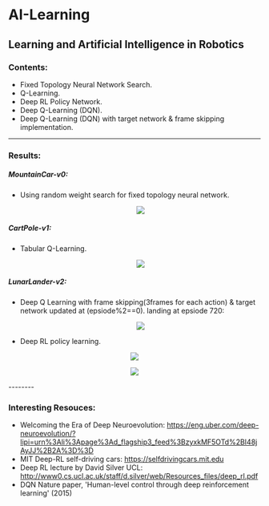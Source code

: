 # AI-Learning
Learning and Artificial Intelligence in Robotics
--------
### Contents:
- Fixed Topology Neural Network Search.
- Q-Learning.
- Deep RL Policy Network.
- Deep Q-Learning (DQN).
- Deep Q-Learning (DQN) with target network & frame skipping implementation.

--------
### Results:

##### MountainCar-v0:
- Using random weight search for fixed topology neural network.
    <p align="center">
    <img src="https://github.com/OakLake/AI-Learning/blob/master/MountainCar/MountainCar_NN.gif">
    </p>
    
##### CartPole-v1:
- Tabular Q-Learning.
    <p align="center">
    <img src="https://github.com/OakLake/AI-Learning/blob/master/CartPole_RL.gif">
    </p>
##### LunarLander-v2:
- Deep Q Learning with frame skipping(3frames for each action) & target network updated at (epsiode%2==0).
    landing at epsiode 720:
    <p align="center">
    <img src="https://github.com/OakLake/AI-Learning/blob/master/LunarLander/so_cool.gif">
    </p>
    
- Deep RL policy learning.
<p align="center">
    <img src="https://github.com/OakLake/AI-Learning/blob/master/LunarLander/clever_girl.gif">
    </p>
    
<p align="center">
    <img src="https://github.com/OakLake/AI-Learning/blob/master/LunarLander/landing.gif">
    </p>
--------

### Interesting Resouces:

- Welcoming the Era of Deep Neuroevolution: https://eng.uber.com/deep-neuroevolution/?lipi=urn%3Ali%3Apage%3Ad_flagship3_feed%3BzyxkMF5OTd%2BI48jAyJJ%2B2A%3D%3D
- MIT Deep-RL self-driving cars: https://selfdrivingcars.mit.edu
- Deep RL lecture by David Silver UCL: http://www0.cs.ucl.ac.uk/staff/d.silver/web/Resources_files/deep_rl.pdf
- DQN Nature paper, 'Human-level control through deep reinforcement learning' (2015)
